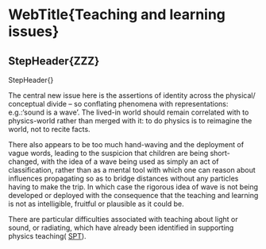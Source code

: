 # WebTitle{Teaching and learning issues}

## StepHeader{ZZZ}

StepHeader{}

The central new issue here is the assertions of identity across the physical/ conceptual divide – so conflating phenomena with representations: e.g.:‘sound is a wave’. The lived-in world should remain correlated with to physics-world rather than merged with it: to do physics is to reimagine the world, not to recite facts.

There also appears to be too much hand-waving and the deployment of vague words, leading to the suspicion that children are being short-changed, with the idea of a wave being used as simply an act of classification, rather than as a mental tool with which one can reason about influences propagating so as to bridge distances without any particles having to make the trip. In which case the rigorous idea of wave is not being developed or deployed with the consequence that the teaching and learning is not as intelligible, fruitful or plausible as it could be.

There are particular difficulties associated with teaching about light or sound, or radiating, which have already been identified in supporting physics teaching( [SPT](http://supportingphysicsteaching.net)).
